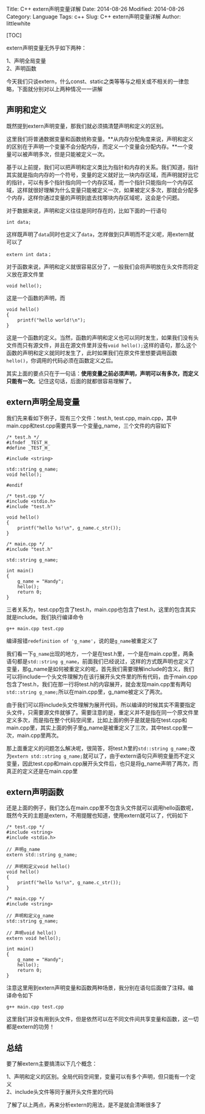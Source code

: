 Title: C++ extern声明变量详解
Date: 2014-08-26
Modified: 2014-08-26
Category: Language
Tags: c++
Slug: C++ extern声明变量详解
Author: littlewhite

[TOC]

extern声明变量无外乎如下两种：  

1、声明全局变量  
2、声明函数

今天我们只谈extern，什么const、static之类等等与之相关或不相关的一律忽略，下面就分别对以上两种情况一一讲解


## 声明和定义
既然提到extern声明变量，那我们就必须搞清楚声明和定义的区别。

这里我们将普通数据变量和函数统称变量。**从内存分配角度来说，声明和定义的区别在于声明一个变量不会分配内存，而定义一个变量会分配内存。**一个变量可以被声明多次，但是只能被定义一次。

基于以上前提，我们可以把声明和定义类比为指针和内存的关系。我们知道，指针其实就是指向内存的一个符号，变量的定义就好比一块内存区域，而声明就好比它的指针，可以有多个指针指向同一个内存区域，而一个指针只能指向一个内存区域，这样就很好理解为什么变量只能被定义一次，如果被定义多次，那就会分配多个内存，这样你通过变量的声明到底去找哪块内存区域呢，这会是个问题。

对于数据来说，声明和定义往往是同时存在的，比如下面的一行语句

	int data;
	
这样既声明了`data`同时也定义了`data`，怎样做到只声明而不定义呢，用extern就可以了

 	extern int data；
 	
对于函数来说，声明和定义就很容易区分了，一般我们会将声明放在头文件而将定义放在源文件里

	void hello();
	
这是一个函数的声明，而

	void hello()
	{
		printf("hello world!\n");
	}	
	
这是一个函数的定义。当然，函数的声明和定义也可以同时发生，如果我们没有头文件而只有源文件，并且在源文件里并没有`void hello();`这样的语句，那么这个函数的声明和定义就同时发生了，此时如果我们在原文件里想要调用函数`hello()`，你调用的代码必须在函数定义之后。

其实上面的要点只在于一句话：**使用变量之前必须声明，声明可以有多次，而定义只能有一次**。记住这句话，后面的就都很容易理解了。

## extern声明全局变量

我们先来看如下例子，现有三个文件：test.h, test.cpp, main.cpp，其中main.cpp和test.cpp需要共享一个变量g_name，三个文件的内容如下

	/* test.h */
	#ifndef _TEST_H_
	#define _TEST_H_

	#include <string>

	std::string g_name;
	void hello();

	#endif
	
	/* test.cpp */
	#include <stdio.h>
	#include "test.h"

	void hello()
	{
    	printf("hello %s!\n", g_name.c_str());
	}
	
	/* main.cpp */
	#include "test.h"

	std::string g_name;

	int main()
	{
   		g_name = "Handy";
    	hello();
    	return 0;
	}

三者关系为，test.cpp包含了test.h，main.cpp也包含了test.h，这里的包含其实就是include。我们执行编译命令

	g++ main.cpp test.cpp
	
编译报错`redefinition of 'g_name'`，说的是`g_name`被重定义了

我们看一下`g_name`出现的地方，一个是在test.h里，一个是在main.cpp里，两条语句都是`std::string g_name`，前面我们已经说过，这样的方式既声明也定义了变量，那g_name是如何被重定义的呢，首先我们需要理解include的含义，我们可以将include一个头文件理解为在该行展开头文件里的所有代码，由于main.cpp包含了test.h，我们在那一行将test.h的内容展开，就会发现main.cpp里有两句`std::string g_name;`所以在main.cpp里，g_name被定义了两次。

由于我们可以将include头文件理解为展开代码，所以编译的时候其实不需要指定头文件，只需要源文件就够了。需要注意的是，重定义并不是指在同一个原文件里定义多次，而是指在整个代码空间里，比如上面的例子是就是指在test.cpp和main.cpp里，其实上面的例子里g_name是被重定义了三次，其中test.cpp里一次，main.cpp里两次。

那上面重定义的问题怎么解决呢，很简答，将test.h里的`std::string g_name;`改为`extern std::string g_name;`就可以了，由于extern语句只声明变量而不定义变量，因此test.cpp和main.cpp展开头文件后，也只是将g_name声明了两次，而真正的定义还是在main.cpp里

## extern声明函数
还是上面的例子，我们怎么在main.cpp里不包含头文件就可以调用hello函数呢，既然今天的主题是extern，不用提醒也知道，使用extern就可以了，代码如下

	/* test.cpp */
	#include <string>
	#include <stdio.h>
	
	// 声明g_name
	extern std::string g_name;        

	// 声明和定义void hello()
	void hello()                      
	{
    	printf("hello %s!\n", g_name.c_str());
	}
	
	/* main.cpp */
	#include <string>
	
	// 声明和定义g_name
	std::string g_name;   
	
	// 声明void hello()           
	extern void hello();             

	int main()
	{
    	g_name = "Handy";
    	hello();
    	return 0;
	}
	
注意这里用到extern声明变量和函数两种场景，我分别在语句后面做了注释。编译命令如下

	g++ main.cpp test.cpp
	
这里我们并没有用到头文件，但是依然可以在不同文件间共享变量和函数，这一切都是extern的功劳！

## 总结
要了解extern主要搞清以下几个概念：  

1、声明和定义的区别。全局代码空间里，变量可以有多个声明，但只能有一个定义    
2、include头文件等同于展开头文件里的代码

了解了以上两点，再来分析extern的用法，是不是就会清晰很多了

